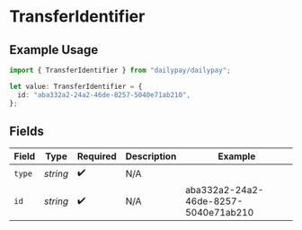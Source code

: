 # TransferIdentifier

## Example Usage

```typescript
import { TransferIdentifier } from "dailypay/dailypay";

let value: TransferIdentifier = {
  id: "aba332a2-24a2-46de-8257-5040e71ab210",
};
```

## Fields

| Field                                | Type                                 | Required                             | Description                          | Example                              |
| ------------------------------------ | ------------------------------------ | ------------------------------------ | ------------------------------------ | ------------------------------------ |
| `type`                               | *string*                             | :heavy_check_mark:                   | N/A                                  |                                      |
| `id`                                 | *string*                             | :heavy_check_mark:                   | N/A                                  | aba332a2-24a2-46de-8257-5040e71ab210 |